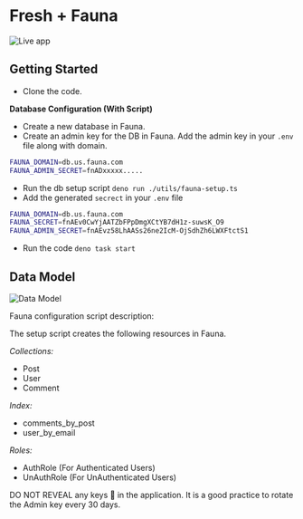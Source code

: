# Fresh + Fauna

![Live app](https://fresh-blogs.deno.dev/)

## Getting Started

- Clone the code.

**Database Configuration (With Script)**

- Create a new database in Fauna.
- Create an admin key for the DB in Fauna. Add the admin key in your `.env` file along with domain.

```bash
FAUNA_DOMAIN=db.us.fauna.com
FAUNA_ADMIN_SECRET=fnADxxxxx.....
```

- Run the db setup script `deno run ./utils/fauna-setup.ts`
- Add the generated `secrect` in your `.env` file

```bash
FAUNA_DOMAIN=db.us.fauna.com
FAUNA_SECRET=fnAEv0CwYjAATZbFPpDmgXCtYB7dH1z-suwsK_O9
FAUNA_ADMIN_SECRET=fnAEvz58LhAASs26ne2IcM-OjSdhZh6LWXFtctS1
```

- Run the code `deno task start`

## Data Model

![Data Model](https://i.imgur.com/YqAVh9l.png)

Fauna configuration script description: 

The setup script creates the following resources in Fauna.

*Collections:*

- Post
- User
- Comment

*Index:*

- comments_by_post
- user_by_email

*Roles:* 

- AuthRole (For Authenticated Users)
- UnAuthRole (For UnAuthenticated Users)

DO NOT REVEAL any keys 🔑 in the application. It is a good practice to rotate the Admin key every 30 days.